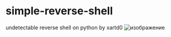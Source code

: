 # simple-reverse-shell
undetectable reverse shell on python by xartd0
![изображение](https://user-images.githubusercontent.com/43171120/173208660-3c1f9326-2041-4549-beee-4f6d406cc9ef.png)
